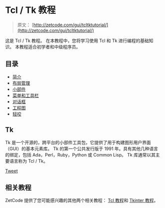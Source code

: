 # Tcl / Tk 教程

> 原文： [http://zetcode.com/gui/tcltktutorial/](http://zetcode.com/gui/tcltktutorial/)

这是 Tcl / Tk 教程。 在本教程中，您将学习使用 Tcl 和 Tk 进行编程的基础知识。 本教程适合初学者和中级程序员。

## 目录



*   [简介](introduction/)
*   [布局管理](layout/)
*   [小部件](widgets/)
*   [菜单和工具栏](menustoolbars/)
*   [对话框](dialogs/)
*   [工程图](drawing/)
*   [轻咬](nibbles/)



## Tk

Tk 是一个开源的，跨平台的小部件工具包，它提供了用于构建图形用户界面（GUI）的基本元素库。 Tk 的第一个公共发行版于 1991 年。具有其他几种语言的绑定，包括 Ada，Perl，Ruby，Python 或 Common Lisp。 Tk 库通常以其主要语言称为 Tcl / Tk。

[Tweet](https://twitter.com/share) 

## 相关教程

ZetCode 提供了您可能感兴趣的其他两个相关教程： [Tcl 教程](/lang/tcl/)和 [Tkinter 教程](/tkinter/)。